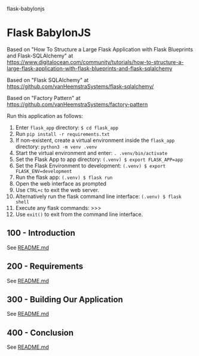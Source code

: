 flask-babylonjs
# Flask BabylonJS

Based on "How To Structure a Large Flask Application with Flask Blueprints and Flask-SQLAlchemy" at https://www.digitalocean.com/community/tutorials/how-to-structure-a-large-flask-application-with-flask-blueprints-and-flask-sqlalchemy

Based on "Flask SQLAlchemy" at https://github.com/vanHeemstraSystems/flask-sqlalchemy/

Based on "Factory Pattern" at https://github.com/vanHeemstraSystems/factory-pattern

Run this application as follows:

1) Enter ```flask_app``` directory: ```$ cd flask_app```
2) Run ```pip install -r requirements.txt```
3) If non-existent, create a virtual environment inside the ```flask_app``` directory: ```python3 -m venv .venv```
4) Start the virtual environment and enter: ```. .venv/bin/activate```
5) Set the Flask App to app directory: ```(.venv) $ export FLASK_APP=app```
6) Set the Flask Environment to development: ```(.venv) $ export FLASK_ENV=development```
7) Run the flask app: ```(.venv) $ flask run```
8) Open the web interface as prompted
9) Use ```CTRL+c``` to exit the web server.
10) Alternatively run the flask command line interface: ```(.venv) $ flask shell```
11) Execute any flask commands: >>>
12) Use ```exit()``` to exit from the command line interface.

## 100 - Introduction

See [README.md](./100/README.md)

## 200 - Requirements

See [README.md](./200/README.md)

## 300 - Building Our Application

See [README.md](./300/README.md)

## 400 - Conclusion

See [README.md](./400/README.md)
